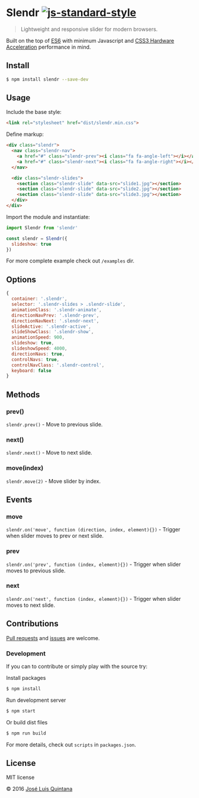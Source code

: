 # Slendr [![js-standard-style](https://img.shields.io/badge/code%20style-standard-brightgreen.svg?style=flat-square)](http://standardjs.com/)

> Lightweight and responsive slider for modern browsers.

Built on the top of [ES6](https://babeljs.io/docs/learn-es2015/) with minimum Javascript and [CSS3 Hardware Acceleration](http://www.html5rocks.com/en/tutorials/speed/high-performance-animations/) performance in mind.

## Install

```sh
$ npm install slendr --save-dev
```

## Usage

Include the base style:

```html
<link rel="stylesheet" href="dist/slendr.min.css">
```

Define markup:

```html
<div class="slendr">
  <nav class="slendr-nav">
    <a href="#" class="slendr-prev"><i class="fa fa-angle-left"></i></a>
    <a href="#" class="slendr-next"><i class="fa fa-angle-right"></i></a>
  </nav>

  <div class="slendr-slides">
    <section class="slendr-slide" data-src="slide1.jpg"></section>
    <section class="slendr-slide" data-src="slide2.jpg"></section>
    <section class="slendr-slide" data-src="slide3.jpg"></section>
  </div>
</div>
```

Import the module and instantiate:

```js
import Slendr from 'slendr'

const slendr = Slendr({
  slideshow: true
})
```

For more complete example check out `/examples` dir.

## Options

```js
{
  container: '.slendr',
  selector: '.slendr-slides > .slendr-slide',
  animationClass: '.slendr-animate',
  directionNavPrev: '.slendr-prev',
  directionNavNext: '.slendr-next',
  slideActive: '.slendr-active',
  slideShowClass: '.slendr-show',
  animationSpeed: 900,
  slideshow: true,
  slideshowSpeed: 4000,
  directionNavs: true,
  controlNavs: true,
  controlNavClass: '.slendr-control',
  keyboard: false
}
```

## Methods

### prev()
`slendr.prev()` - Move to previous slide.

### next()
`slendr.next()` - Move to next slide.

### move(index)
`slendr.move(2)` - Move slider by index.

## Events

### move
`slendr.on('move', function (direction, index, element){})` - Trigger when slider moves to prev or next slide.

### prev
`slendr.on('prev', function (index, element){})` - Trigger when slider moves to previous slide.

### next
`slendr.on('next', function (index, element){})` - Trigger when slider moves to next slide.

## Contributions

[Pull requests](https://github.com/joseluisq/slendr/pulls) and [issues](https://github.com/joseluisq/slendr/issues) are welcome.

### Development
If you can to contribute or simply play with the source try:

Install packages

```sh
$ npm install
```

Run development server

```sh
$ npm start
```

Or build dist files

```sh
$ npm run build
```

For more details, check out `scripts` in `packages.json`.

## License
MIT license

© 2016 [José Luis Quintana](http://git.io/joseluisq)
